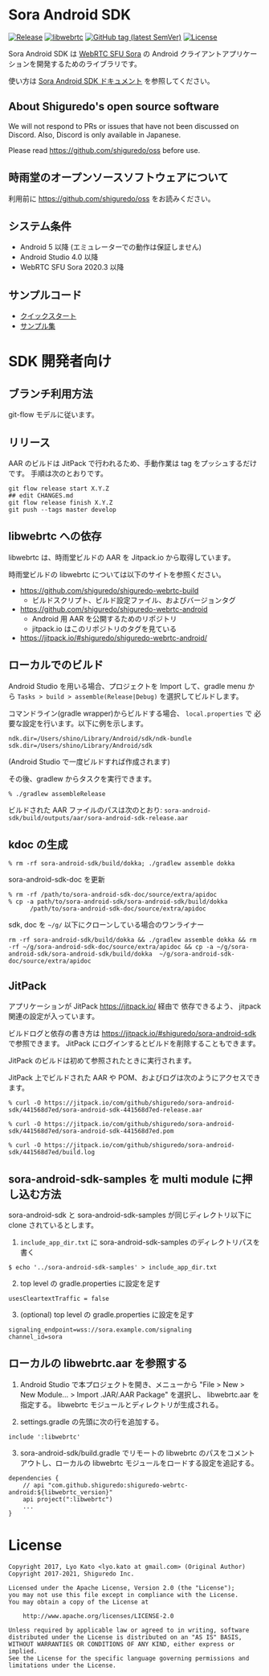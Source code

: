 # Sora Android SDK

[![Release](https://jitpack.io/v/shiguredo/sora-android-sdk.svg)](https://jitpack.io/#shiguredo/sora-android-sdk)
[![libwebrtc](https://img.shields.io/badge/libwebrtc-m89.4389-blue.svg)](https://chromium.googlesource.com/external/webrtc/+/branch-heads/4389)
[![GitHub tag (latest SemVer)](https://img.shields.io/github/tag/shiguredo/sora-android-sdk.svg)](https://github.com/shiguredo/sora-android-sdk.svg)
[![License](https://img.shields.io/badge/License-Apache%202.0-blue.svg)](https://opensource.org/licenses/Apache-2.0)


Sora Android SDK は [WebRTC SFU Sora](https://sora.shiguredo.jp) の Android クライアントアプリケーションを開発するためのライブラリです。

使い方は [Sora Android SDK ドキュメント](https://sora-android-sdk.shiguredo.jp/) を参照してください。

## About Shiguredo's open source software

We will not respond to PRs or issues that have not been discussed on Discord. Also, Discord is only available in Japanese.

Please read https://github.com/shiguredo/oss before use.

## 時雨堂のオープンソースソフトウェアについて

利用前に https://github.com/shiguredo/oss をお読みください。

## システム条件

- Android 5 以降 (エミュレーターでの動作は保証しません)
- Android Studio 4.0 以降
- WebRTC SFU Sora 2020.3 以降

## サンプルコード

- [クイックスタート](https://github.com/shiguredo/sora-android-sdk-quickstart)
- [サンプル集](https://github.com/shiguredo/sora-android-sdk-samples)

# SDK 開発者向け

## ブランチ利用方法

git-flow モデルに従います。

## リリース

AAR のビルドは JitPack で行われるため、手動作業は tag をプッシュするだけです。
手順は次のとおりです。

```
git flow release start X.Y.Z
## edit CHANGES.md
git flow release finish X.Y.Z
git push --tags master develop
```

## libwebrtc への依存

libwebrtc は、時雨堂ビルドの AAR を Jitpack.io から取得しています。

時雨堂ビルドの libwebrtc については以下のサイトを参照ください。

- https://github.com/shiguredo/shiguredo-webrtc-build
  - ビルドスクリプト、ビルド設定ファイル、およびバージョンタグ
- https://github.com/shiguredo/shiguredo-webrtc-android
  - Android 用 AAR を公開するためのリポジトリ
  - jitpack.io はこのリポジトリのタグを見ている
- https://jitpack.io/#shiguredo/shiguredo-webrtc-android/

## ローカルでのビルド

Android Studio を用いる場合、プロジェクトを Import して、gradle menu から
`Tasks > build > assemble(Release|Debug)` を選択してビルドします。

コマンドライン(gradle wrapper)からビルドする場合、 `local.properties` で
必要な設定を行います。以下に例を示します。

```
ndk.dir=/Users/shino/Library/Android/sdk/ndk-bundle
sdk.dir=/Users/shino/Library/Android/sdk
```

(Android Studio で一度ビルドすれば作成されます)

その後、gradlew からタスクを実行できます。

```
% ./gradlew assembleRelease
```

ビルドされた AAR ファイルのパスは次のとおり:
`sora-android-sdk/build/outputs/aar/sora-android-sdk-release.aar`

## kdoc の生成

```
% rm -rf sora-android-sdk/build/dokka; ./gradlew assemble dokka
```

sora-android-sdk-doc を更新

```
% rm -rf /path/to/sora-android-sdk-doc/source/extra/apidoc
% cp -a path/to/sora-android-sdk/sora-android-sdk/build/dokka
      /path/to/sora-android-sdk-doc/source/extra/apidoc
```

sdk, doc を `~/g/` 以下にクローンしている場合のワンライナー

```
rm -rf sora-android-sdk/build/dokka && ./gradlew assemble dokka && rm -rf ~/g/sora-android-sdk-doc/source/extra/apidoc && cp -a ~/g/sora-android-sdk/sora-android-sdk/build/dokka  ~/g/sora-android-sdk-doc/source/extra/apidoc
```

## JitPack

アプリケーションが JitPack https://jitpack.io/ 経由で
依存できるよう、 jitpack 関連の設定が入っています。

ビルドログと依存の書き方は https://jitpack.io/#shiguredo/sora-android-sdk
で参照できます。
JitPack にログインするとビルドを削除することもできます。

JitPack のビルドは初めて参照されたときに実行されます。

JitPack 上でビルドされた AAR や POM、およびログは次のようにアクセスできます。

```
% curl -O https://jitpack.io/com/github/shiguredo/sora-android-sdk/441568d7ed/sora-android-sdk-441568d7ed-release.aar

% curl -O https://jitpack.io/com/github/shiguredo/sora-android-sdk/441568d7ed/sora-android-sdk-441568d7ed.pom

% curl -O https://jitpack.io/com/github/shiguredo/sora-android-sdk/441568d7ed/build.log
```

## sora-android-sdk-samples を multi module に押し込む方法

sora-android-sdk と sora-android-sdk-samples が同じディレクトリ以下に clone されているとします。

1. `include_app_dir.txt` に sora-android-sdk-samples のディレクトリパスを書く

```
$ echo '../sora-android-sdk-samples' > include_app_dir.txt
```

2. top level の gradle.properties に設定を足す

```
usesCleartextTraffic = false
```

3. (optional) top level の gradle.properties に設定を足す

```
signaling_endpoint=wss://sora.example.com/signaling
channel_id=sora
```

## ローカルの libwebrtc.aar を参照する

1. Android Studio で本プロジェクトを開き、メニューから "File > New > New Module... > Import .JAR/.AAR Package" を選択し、 libwebrtc.aar を指定する。 libwebrtc モジュールとディレクトリが生成される。

2. settings.gradle の先頭に次の行を追加する。

```
include ':libwebrtc'
```

3. sora-android-sdk/build.gradle でリモートの libwebrtc のパスをコメントアウトし、ローカルの libwebrtc モジュールをロードする設定を追記する。

```
dependencies {
    // api "com.github.shiguredo:shiguredo-webrtc-android:${libwebrtc_version}"
    api project(":libwebrtc")
    ...
}
```

# License


```
Copyright 2017, Lyo Kato <lyo.kato at gmail.com> (Original Author)
Copyright 2017-2021, Shiguredo Inc.

Licensed under the Apache License, Version 2.0 (the "License");
you may not use this file except in compliance with the License.
You may obtain a copy of the License at

    http://www.apache.org/licenses/LICENSE-2.0

Unless required by applicable law or agreed to in writing, software
distributed under the License is distributed on an "AS IS" BASIS,
WITHOUT WARRANTIES OR CONDITIONS OF ANY KIND, either express or implied.
See the License for the specific language governing permissions and
limitations under the License.
```
